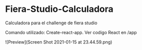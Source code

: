# Fiera-Studio-Calculadora
 Calculadora para el challenge de fiera studio

 Comando utilizado: Create-react-app.
 Ver codigo React en /app

![Preview](Screen Shot 2021-01-15 at 23.44.59.png)
